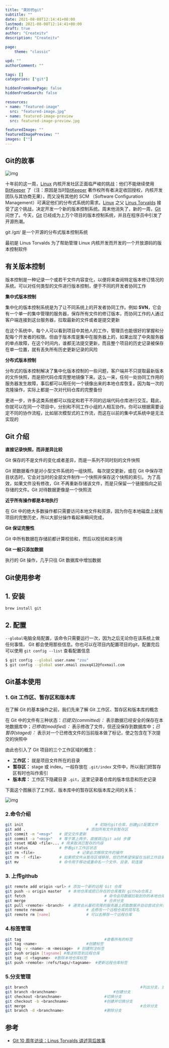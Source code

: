 ```yaml
---
title: "美妙的git"
subtitle: ""
date: 2021-08-08T12:14:41+08:00
lastmod: 2021-08-08T12:14:41+08:00
draft: true
author: "Createitv"
description: "Createitv"

page:
    theme: "classic"

upd: ""
authorComment: ""

tags: []
categories: ["git"]

hiddenFromHomePage: false
hiddenFromSearch: false

resources:
- name: "featured-image"
  src: "featured-image.jpg"
- name: featured-image-preview
  src: featured-image-preview.jpg

featuredImage: ""
featuredImagePreview: ""
images: [""]
---
```


## Git的故事

![img](https://linuxstory.org/wp-content/uploads/2015/04/git-training-philadelphia-pa.png)

十年前的这一周，[Linux](https://linuxstory.org/tag/linux/) 内核开发社区正面临严峻的挑战：他们不能继续使用 [BitKeeper](https://linuxstory.org/tag/bitkeeper/) 了（注：原因是当时[BitKeeper](https://linuxstory.org/tag/bitkeeper/) 著作权所有者决定收回授权，内核开发团队与其协商无果），而又没有其他的 SCM （Software Configuration Management）可满足他们的分布式系统的需求。[Linux](https://linuxstory.org/tag/linux/) 之父 [Linus Torvalds](https://linuxstory.org/tag/linus-torvalds/) 接受了这个挑战，决定开发一个新的版本控制系统。周末他消失了，新的一周，[Git](https://linuxstory.org/tag/git/) 问世了。今天，[Git](https://linuxstory.org/tag/git/) 已经成为上万个项目的版本控制系统，并且在程序员中引发了开源热潮。

git /gɪt/ 是一个开源的分布式版本控制系统

最初是 Linus Torvalds 为了帮助管理 Linux 内核开发而开发的一个开放源码的版本控制软件

## 有关版本控制

版本控制是一种记录一个或若干文件内容变化，以便将来查阅特定版本修订情况的系统。可以对任何类型的文件进行版本控制，便于不同的开发者协同工作

**集中式版本控制**

集中化的版本控制系统是为了让不同系统上的开发者协同工作。例如 **SVN**，它会有一个单一的集中管理的服务器，保存所有文件的修订版本，而协同工作的人通过客户端连接到这台服务器，拉取最新的文件或者是提交更新

在这个系统中，每个人可以看到项目中其他人的工作，管理员也能很好的掌握和分配每个开发者的权限。但由于版本库是集中在服务器上的，如果出现了中央服务器的单点故障，在这个时间内，谁都无法提交更新，而且整个项目的历史记录被保存在单一位置，就有丢失所有历史更新记录的风险

**分布式版本控制**

分布式的版本控制解决了集中化版本控制的一些问题，客户端并不只提取最新版本的文件快照，而是把代码仓库完整地镜像下来。这么一来，任何一处协同工作用的服务器发生故障，事后都可以用任何一个镜像出来的本地仓库恢复。因为每一次的克隆操作，实际上都是一次对代码仓库的完整备份

更进一步，许多这类系统都可以指定和若干不同的远端代码仓库进行交互。籍此，你就可以在同一个项目中，分别和不同工作小组的人相互协作。你可以根据需要设定不同的协作流程，比如层次模型式的工作流，而这在以前的集中式系统中是无法实现的

## Git 介绍

**直接记录快照，而非差异比较**

Git 保存的不是文件的变化或者差异，而是一系列不同时刻的文件快照

Git 把数据看作是对小型文件系统的一组快照。 每次提交更新，或在 Git 中保存项目状态时，它会对当时的全部文件制作一个快照并保存这个快照的索引。 为了高效，如果文件没有修改，Git 不再重新存储该文件，而是只保留一个链接指向之前存储的文件。Git 对待数据更像是一个快照流

**近乎所有操作都是本地执行**

在 Git 中的绝大多数操作都只需要访问本地文件和资源，因为你在本地磁盘上就有项目的完整历史，所以大部分操作看起来瞬间完成，

**Git 保证完整性**

Git 中所有数据在存储前都计算校验和，然后以校验和来引用

**Git 一般只添加数据**

执行的 Git 操作，几乎只往 Git 数据库中增加数据

## Git使用参考

## 1. 安装

```bash
brew install git
```

## 2. 配置

`--global`电脑全局配置，该命令只需要运行一次，因为之后无论你在该系统上做任何事情， Git 都会使用那些信息。你也可以在项目内配置项目的git，配置完后可以使用 `git config --list` 查看配置信息

```bash
$ git config --global user.name "zou"
$ git config --global user.email zouxq412@foxmail.com

```

## Git基本使用

### 1. Git 工作区、暂存区和版本库

在了解 Git 的基本操作之前，我们先来了解 Git 工作区、暂存区和版本库的概念

在 Git 中的文件有三种状态：*已提交(committed)：* 表示数据已经安全的保存在本地数据库中；*已修改(modified)：* 表示修改了文件，但还没保存到数据库中；*已暂存(staged)：* 表示对一个已修改文件的当前版本做了标记，使之包含在下次提交的快照中

由此也引入了 Git 项目的三个工作区域的概念：

- **工作区：** 就是项目文件所在的目录
- **暂存区：** stage 或 index。一般存放在 `.git/index` 文件中，所以我们把暂存区有时也叫作索引
- **版本库：** 工作区下隐藏目录 `.git`，这里记录着仓库的版本信息和历史记录

下面这个图展示了工作区、版本库中的暂存区和版本库之间的关系：



![img](https://p1-jj.byteimg.com/tos-cn-i-t2oaga2asx/gold-user-assets/2019/10/31/16e1f6b9b4972fda~tplv-t2oaga2asx-watermark.awebp)

### 2.命令介绍

```bash
git init 								# 初始化git仓库，创建git配置文件
git add .  							# 添加所有文件到暂存区
git commit -m "<msg>"   # 提交文件更新
git commit -a "<msg>"   # 等于第上两步，直接跳过git add 步骤
git reset HEAD <file>... # 用来取消已暂存的内容
git status              # 参看git工作区状态
git rm <file> 					# 记录此次移除文件的操作
git rm -f <file>        # 如果把文件从暂存区域移除，但仍然希望保留在当前工作目录中，换句话说，仅是从跟踪清单中删除，使用 --cached 选项即可
git mv                  # 命令用于移动或重命名一个文件、目录、软连接
```

### 3. 上传github

```bash
git remote add origin <url> # 添加一个新的远程 Git 仓库
git push -u origin master   # 本地仓库或把已存在的仓库推到 github仓库上
git fetch 									# 命令会将数据拉取到你的本地仓库
git merge 									# 合并分支
git pull <remote> <branch>  # 通常会从最初克隆的服务器上抓取数据并自动尝试合并到当前所在的分支
git remote rename 					# 去修改一个远程仓库的简写名
git remote rm [name] 				# 可以去移除一个远程仓库
```

### 4.标签管理

```bash
git tag  									#查看所有的标签
git tag <name>  					#创建标签
git tag -v <name> -m <message>	# 创建附注标签
git push origin [tagname] #推送标签到远程仓库
git tag -d <tagname>  #删除本地仓库标签
git push <remote> :refs/tags/<tagname>  #更新远程仓库标签


```

### 5.分支管理

```bash
git branch 													#列出分支，当前分支前面会标一个*号
git branch <branchname> 						#创建分支
git checkout <branchname> 					#切换分支
git checkout -b <branchname> 				#创建并切换分支
git merge 													#合并分支
git branch -d <branchname> 					#删除分支

```



## 参考

- [Git 10 周年访谈：Linus Torvalds 讲述背后故事](https://linuxstory.org/10-years-of-git-an-interview-with-git-creator-linus-torvalds/)


